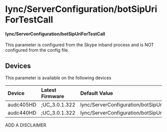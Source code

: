 ﻿---
description: lync/ServerConfiguration/botSipUriForTestCall
search:
    keywords: ['lync','ServerConfiguration','botSipUriForTestCall']
---

# lync/ServerConfiguration/botSipUriForTestCall

#### lync/ServerConfiguration/botSipUriForTestCall

This parameter is configured from the Skype inband process and is NOT configured from the config file.



## Devices
This parameter is available on the following devices

| Device | Latest Firmware | Default Value |
|:---|:---|:---|
| audc405HD | ;UC_3.0.1.322 | lync/ServerConfiguration/botSipUriForTestCall= 
| audc440HD | ;UC_3.0.1.322 | lync/ServerConfiguration/botSipUriForTestCall= 

ADD A DISCLAIMER
